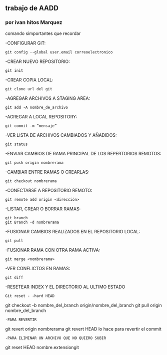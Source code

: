 ## trabajo de AADD
### por ivan hitos Marquez
comando simportantes que recordar

-CONFIGURAR GIT:
~~~
git config --global user.email correoelectronico
~~~
-CREAR NUEVO REPOSITORIO:
~~~
git init
~~~
-CREAR COPIA LOCAL:
~~~
git clone url del git
~~~
-AGREGAR ARCHIVOS A STAGING AREA:
~~~
git add -A nombre_de_archivo
~~~
-AGREGAR A LOCAL REPOSITORY:
~~~
git commit –m “mensaje”
~~~
-VER LISTA DE ARCHIVOS CAMBIADOS Y AÑADIDOS:
~~~
git status
~~~
-ENVIAR CAMBIOS DE RAMA PRINCIPAL DE LOS REPERTORIOS REMOTOS:
~~~
git push origin nombrerama
~~~
-CAMBIAR ENTRE RAMAS O CREARLAS:
~~~
git checkout nombrerama
~~~
-CONECTARSE A REPOSITORIO REMOTO:
~~~
git remote add origin <dirección>
~~~
-LISTAR, CREAR O BORRAR RAMAS:
~~~
git branch
git Branch -d nombrerama
~~~
-FUSIONAR CAMBIOS REALIZADOS EN EL REPOSITORIO LOCAL:
~~~
git pull
~~~
-FUSIONAR RAMA CON OTRA RAMA ACTIVA:
~~~
git merge <nombrerama>
~~~
-VER CONFLICTOS EN RAMAS:
~~~
git diff
~~~
-RESETEAR INDEX Y EL DIRECTORIO AL ULTIMO ESTADO
~~~
Git reset - -hard HEAD
~~~
git checkout -b nombre_del_branch origin/nombre_del_branch
git pull origin nombre_del_branch
~~~
-PARA REVERTIR
~~~
git revert origin nombrerama
git revert HEAD lo hace para revertir el commit
~~~
-PARA ELIMINAR UN ARCHIVO QUE NO QUIERO SUBIR
~~~
git reset HEAD nombre.extensiongit
